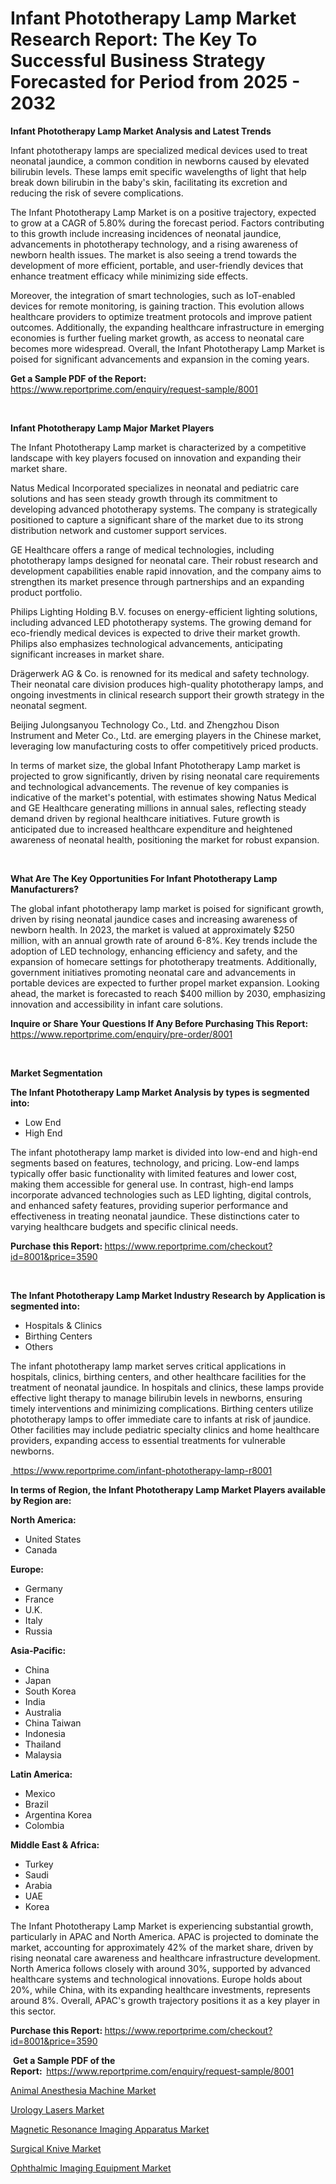 <p><h1>Infant Phototherapy Lamp Market Research Report: The Key To Successful Business Strategy Forecasted for Period from 2025 - 2032</h1></p><p><strong>Infant Phototherapy Lamp Market Analysis and Latest Trends</strong></p>
<p><p>Infant phototherapy lamps are specialized medical devices used to treat neonatal jaundice, a common condition in newborns caused by elevated bilirubin levels. These lamps emit specific wavelengths of light that help break down bilirubin in the baby's skin, facilitating its excretion and reducing the risk of severe complications.</p><p>The Infant Phototherapy Lamp Market is on a positive trajectory, expected to grow at a CAGR of 5.80% during the forecast period. Factors contributing to this growth include increasing incidences of neonatal jaundice, advancements in phototherapy technology, and a rising awareness of newborn health issues. The market is also seeing a trend towards the development of more efficient, portable, and user-friendly devices that enhance treatment efficacy while minimizing side effects.</p><p>Moreover, the integration of smart technologies, such as IoT-enabled devices for remote monitoring, is gaining traction. This evolution allows healthcare providers to optimize treatment protocols and improve patient outcomes. Additionally, the expanding healthcare infrastructure in emerging economies is further fueling market growth, as access to neonatal care becomes more widespread. Overall, the Infant Phototherapy Lamp Market is poised for significant advancements and expansion in the coming years.</p></p>
<p><strong>Get a Sample PDF of the Report:&nbsp;</strong> <a href="https://www.reportprime.com/enquiry/request-sample/8001?utm_campaign=2113&utm_medium=2&utm_source=Github&utm_content=ia&utm_term=19032025&utm_id=infant-phototherapy-lamp">https://www.reportprime.com/enquiry/request-sample/8001</a></p>
<p>&nbsp;</p>
<p><strong>Infant Phototherapy Lamp Major Market Players</strong></p>
<p><p>The Infant Phototherapy Lamp market is characterized by a competitive landscape with key players focused on innovation and expanding their market share. </p><p>Natus Medical Incorporated specializes in neonatal and pediatric care solutions and has seen steady growth through its commitment to developing advanced phototherapy systems. The company is strategically positioned to capture a significant share of the market due to its strong distribution network and customer support services.</p><p>GE Healthcare offers a range of medical technologies, including phototherapy lamps designed for neonatal care. Their robust research and development capabilities enable rapid innovation, and the company aims to strengthen its market presence through partnerships and an expanding product portfolio.</p><p>Philips Lighting Holding B.V. focuses on energy-efficient lighting solutions, including advanced LED phototherapy systems. The growing demand for eco-friendly medical devices is expected to drive their market growth. Philips also emphasizes technological advancements, anticipating significant increases in market share.</p><p>Drägerwerk AG & Co. is renowned for its medical and safety technology. Their neonatal care division produces high-quality phototherapy lamps, and ongoing investments in clinical research support their growth strategy in the neonatal segment.</p><p>Beijing Julongsanyou Technology Co., Ltd. and Zhengzhou Dison Instrument and Meter Co., Ltd. are emerging players in the Chinese market, leveraging low manufacturing costs to offer competitively priced products.</p><p>In terms of market size, the global Infant Phototherapy Lamp market is projected to grow significantly, driven by rising neonatal care requirements and technological advancements. The revenue of key companies is indicative of the market's potential, with estimates showing Natus Medical and GE Healthcare generating millions in annual sales, reflecting steady demand driven by regional healthcare initiatives. Future growth is anticipated due to increased healthcare expenditure and heightened awareness of neonatal health, positioning the market for robust expansion.</p></p>
<p>&nbsp;</p>
<p><strong>What Are The Key Opportunities For Infant Phototherapy Lamp Manufacturers?</strong></p>
<p><p>The global infant phototherapy lamp market is poised for significant growth, driven by rising neonatal jaundice cases and increasing awareness of newborn health. In 2023, the market is valued at approximately $250 million, with an annual growth rate of around 6-8%. Key trends include the adoption of LED technology, enhancing efficiency and safety, and the expansion of homecare settings for phototherapy treatments. Additionally, government initiatives promoting neonatal care and advancements in portable devices are expected to further propel market expansion. Looking ahead, the market is forecasted to reach $400 million by 2030, emphasizing innovation and accessibility in infant care solutions.</p></p>
<p><strong>Inquire or Share Your Questions If Any Before Purchasing This Report:</strong> <a href="https://www.reportprime.com/enquiry/pre-order/8001?utm_campaign=2113&utm_medium=2&utm_source=Github&utm_content=ia&utm_term=19032025&utm_id=infant-phototherapy-lamp">https://www.reportprime.com/enquiry/pre-order/8001</a></p>
<p>&nbsp;</p>
<p><strong>Market Segmentation</strong></p>
<p><strong>The Infant Phototherapy Lamp Market Analysis by types is segmented into:</strong></p>
<p><ul><li>Low End</li><li>High End</li></ul></p>
<p><p>The infant phototherapy lamp market is divided into low-end and high-end segments based on features, technology, and pricing. Low-end lamps typically offer basic functionality with limited features and lower cost, making them accessible for general use. In contrast, high-end lamps incorporate advanced technologies such as LED lighting, digital controls, and enhanced safety features, providing superior performance and effectiveness in treating neonatal jaundice. These distinctions cater to varying healthcare budgets and specific clinical needs.</p></p>
<p><strong>Purchase this Report:&nbsp;</strong><a href="https://www.reportprime.com/checkout?id=8001&price=3590&utm_campaign=2113&utm_medium=2&utm_source=Github&utm_content=ia&utm_term=19032025&utm_id=infant-phototherapy-lamp">https://www.reportprime.com/checkout?id=8001&price=3590</a></p>
<p>&nbsp;</p>
<p><strong>The Infant Phototherapy Lamp Market Industry Research by Application is segmented into:</strong></p>
<p><ul><li>Hospitals & Clinics</li><li>Birthing Centers</li><li>Others</li></ul></p>
<p><p>The infant phototherapy lamp market serves critical applications in hospitals, clinics, birthing centers, and other healthcare facilities for the treatment of neonatal jaundice. In hospitals and clinics, these lamps provide effective light therapy to manage bilirubin levels in newborns, ensuring timely interventions and minimizing complications. Birthing centers utilize phototherapy lamps to offer immediate care to infants at risk of jaundice. Other facilities may include pediatric specialty clinics and home healthcare providers, expanding access to essential treatments for vulnerable newborns.</p></p>
<p><a href="https://www.reportprime.com/infant-phototherapy-lamp-r8001?utm_campaign=2113&utm_medium=2&utm_source=Github&utm_content=ia&utm_term=19032025&utm_id=infant-phototherapy-lamp">&nbsp;https://www.reportprime.com/infant-phototherapy-lamp-r8001</a></p>
<p><strong>In terms of Region, the Infant Phototherapy Lamp Market Players available by Region are:</strong></p>
<p>
    <p> <strong> North America: </strong>
        <ul>
            <li>United States</li>
            <li>Canada</li>
        </ul>
        </p> 
    <p> <strong> Europe: </strong>
        <ul>
            <li>Germany</li>
            <li>France</li>
            <li>U.K.</li>
            <li>Italy</li>
            <li>Russia</li>
        </ul>
        </p> 
    <p> <strong> Asia-Pacific: </strong>
        <ul>
            <li>China</li>
            <li>Japan</li>
            <li>South Korea</li>
            <li>India</li>
            <li>Australia</li>
            <li>China Taiwan</li>
            <li>Indonesia</li>
            <li>Thailand</li>
            <li>Malaysia</li>
        </ul>
        </p> 
    <p> <strong> Latin America: </strong>
        <ul>
            <li>Mexico</li>
            <li>Brazil</li>
            <li>Argentina Korea</li>
            <li>Colombia</li>
        </ul>
        </p> 
    <p> <strong> Middle East & Africa: </strong>
        <ul>
            <li>Turkey</li>
            <li>Saudi</li>
            <li>Arabia</li>
            <li>UAE</li>
            <li>Korea</li>
        </ul>
    </p>
    </p>
<p><p>The Infant Phototherapy Lamp Market is experiencing substantial growth, particularly in APAC and North America. APAC is projected to dominate the market, accounting for approximately 42% of the market share, driven by rising neonatal care awareness and healthcare infrastructure development. North America follows closely with around 30%, supported by advanced healthcare systems and technological innovations. Europe holds about 20%, while China, with its expanding healthcare investments, represents around 8%. Overall, APAC's growth trajectory positions it as a key player in this sector.</p></p>
<p><strong>Purchase this Report: </strong><a href="https://www.reportprime.com/checkout?id=8001&price=3590&utm_campaign=2113&utm_medium=2&utm_source=Github&utm_content=ia&utm_term=19032025&utm_id=infant-phototherapy-lamp">https://www.reportprime.com/checkout?id=8001&price=3590</a></p>
<p>&nbsp;<strong>Get a Sample PDF of the Report:&nbsp;&nbsp;</strong><a href="https://www.reportprime.com/enquiry/request-sample/8001?utm_campaign=2113&utm_medium=2&utm_source=Github&utm_content=ia&utm_term=19032025&utm_id=infant-phototherapy-lamp">https://www.reportprime.com/enquiry/request-sample/8001</a></p>
<p><strong></strong></p>
<p><p><a href="https://github.com/anejaryaan8m/Market-Research-Report-List-1/blob/main/animal-anesthesia-machine-market.md?utm_campaign=2113&utm_medium=2&utm_source=Github&utm_content=ia&utm_term=19032025&utm_id=infant-phototherapy-lamp">Animal Anesthesia Machine Market</a></p><p><a href="https://github.com/dringals/Market-Research-Report-List-6/blob/main/urology-lasers-market.md?utm_campaign=2113&utm_medium=2&utm_source=Github&utm_content=ia&utm_term=19032025&utm_id=infant-phototherapy-lamp">Urology Lasers Market</a></p><p><a href="https://github.com/mharielmesa/Market-Research-Report-List-5/blob/main/magnetic-resonance-imaging-apparatus-market.md?utm_campaign=2113&utm_medium=2&utm_source=Github&utm_content=ia&utm_term=19032025&utm_id=infant-phototherapy-lamp">Magnetic Resonance Imaging Apparatus Market</a></p><p><a href="https://github.com/neilycalanww/Market-Research-Report-List-1/blob/main/surgical-knive-market.md?utm_campaign=2113&utm_medium=2&utm_source=Github&utm_content=ia&utm_term=19032025&utm_id=infant-phototherapy-lamp">Surgical Knive Market</a></p><p><a href="https://github.com/krookplier6h/Market-Research-Report-List-1/blob/main/ophthalmic-imaging-equipment-market.md?utm_campaign=2113&utm_medium=2&utm_source=Github&utm_content=ia&utm_term=19032025&utm_id=infant-phototherapy-lamp">Ophthalmic Imaging Equipment Market</a></p></p>